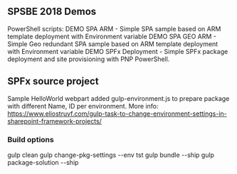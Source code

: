 ## SPSBE 2018 Demos
PowerShell scripts:
DEMO SPA ARM - Simple SPA sample based on ARM template deployment with Environment variable
DEMO SPA GEO ARM - Simple Geo redundant SPA sample based on ARM template deployment with Environment variable
DEMO SPFx Deployment - Simple SPFx package deployment and site provisioning with PNP PowerShell.

## SPFx source project
Sample HelloWorld webpart
added gulp-environment.js to prepare package with different Name, ID per environment.
More info: https://www.eliostruyf.com/gulp-task-to-change-environment-settings-in-sharepoint-framework-projects/

### Build options
gulp clean
gulp change-pkg-settings --env tst
gulp bundle --ship
gulp package-solution --ship
